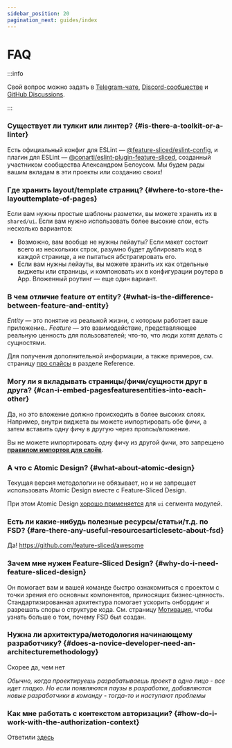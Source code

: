 ```yaml
---
sidebar_position: 20
pagination_next: guides/index
---
```


# FAQ

:::info

Свой вопрос можно задать в [Telegram-чате][telegram], [Discord-сообществе][discord] и [GitHub Discussions][github-discussions].

:::

### Существует ли тулкит или линтер? {#is-there-a-toolkit-or-a-linter}

Есть официальный конфиг для ESLint — [@feature-sliced/eslint-config][eslint-config-official], и плагин для ESLint — [@conarti/eslint-plugin-feature-sliced][eslint-plugin-conarti], созданный участником сообщества Александром Белоусом. Мы будем рады вашим вкладам в эти проекты или созданию своих!

### Где хранить layout/template страниц? {#where-to-store-the-layouttemplate-of-pages}

Если вам нужны простые шаблоны разметки, вы можете хранить их в `shared/ui`. Если вам нужно использовать более высокие слои, есть несколько вариантов:

- Возможно, вам вообще не нужны лейауты? Если макет состоит всего из нескольких строк, разумно будет дублировать код в каждой странице, а не пытаться абстрагировать его.
- Если вам нужны лейауты, вы можете хранить их как отдельные виджеты или страницы, и компоновать их в конфигурации роутера в App. Вложенный роутинг — еще один вариант.

### В чем отличие feature от entity? {#what-is-the-difference-between-feature-and-entity}

_Entity_ — это понятие из реальной жизни, с которым работает ваше приложение.. _Feature_ — это взаимодействие, представляющее реальную ценность для пользователей; что-то, что люди хотят делать с сущностями.

Для получения дополнительной информации, а также примеров, см. страницу [про слайсы][reference-entities] в разделе Reference.

### Могу ли я вкладывать страницы/фичи/сущности друг в друга? {#can-i-embed-pagesfeaturesentities-into-each-other}

Да, но это вложение должно происходить в более высоких слоях. Например, внутри виджета вы можете импортировать обе фичи, а затем вставить одну фичу в другую через пропсы/вложение.

Вы не можете импортировать одну фичу из другой фичи, это запрещено [**правилом импортов для слоёв**][import-rule-layers].

### А что с Atomic Design? {#what-about-atomic-design}

Текущая версия методологии не обязывает, но и не запрещает использовать Atomic Design вместе с Feature-Sliced Design.

При этом Atomic Design [хорошо применяется](https://t.me/feature_sliced/1653) для `ui` сегмента модулей.

### Есть ли какие-нибудь полезные ресурсы/статьи/т.д. по FSD? {#are-there-any-useful-resourcesarticlesetc-about-fsd}

Да! <https://github.com/feature-sliced/awesome>

### Зачем мне нужен Feature-Sliced Design? {#why-do-i-need-feature-sliced-design}

Он помогает вам и вашей команде быстро ознакомиться с проектом с точки зрения его основных компонентов, приносящих бизнес-ценность. Стандартизированная архитектура помогает ускорить онбординг и разрешать споры о структуре кода. См. страницу [Мотивация][motivation], чтобы узнать больше о том, почему FSD был создан.

### Нужна ли архитектура/методология начинающему разработчику? {#does-a-novice-developer-need-an-architecturemethodology}

Скорее да, чем нет

*Обычно, когда проектируешь разрабатываешь проект в одно лицо - все идет гладко. Но если появляются паузы в разработке, добавляются новые разработчики в команду - тогда-то и наступают проблемы*

### Как мне работать с контекстом авторизации? {#how-do-i-work-with-the-authorization-context}

Ответили [здесь](/docs/guides/examples/auth)

[import-rule-layers]: /docs/reference/layers#import-rule-on-layers
[reference-entities]: /docs/reference/layers#entities
[eslint-config-official]: https://github.com/feature-sliced/eslint-config
[eslint-plugin-conarti]: https://github.com/conarti/eslint-plugin-feature-sliced
[motivation]: /docs/about/motivation
[telegram]: https://t.me/feature_sliced
[discord]: https://discord.gg/S8MzWTUsmp
[github-discussions]: https://github.com/feature-sliced/documentation/discussions
